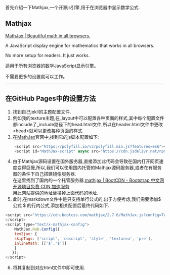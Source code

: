 首先介绍一下Mathjax,一个开源js引擎,用于在浏览器中显示数学公式.

Mathjax
---
[MathJax | Beautiful math in all browsers.](https://www.mathjax.org/#gettingstarted)

A JavaScript display engine for mathematics that works in all browsers.

No more setup for readers. It just works.

适用于所有浏览器的数学JavaScript显示引擎。

不需要更多的设置就可以工作。

---

在GitHub Pages中的设置方法
---
1. 找到自己jekll的主题配置文件.
2. 例如我的texture主题,在_layout中可以配置各种页面的样式,其中每个配置文件都include了_include路径下的head.html文件,所以在header.html文件中更改\<head\>就可以更改每种页面的样式.
3. 在[MathJax](https://www.mathjax.org/)官网中,找到它的js脚本配置如下:
```javascript
    <script src="https://polyfill.io/v3/polyfill.min.js?features=es6"></script>
    <script id="MathJax-script" async src="https://cdn.jsdelivr.net/npm/mathjax@3/es5/tex-mml-chtml.js"></script>
```
4. 由于Mathjax源码设置在国外服务器,直接添加此代码会导致在国内打开网页速度变得巨慢,所以,我们可以使用国内托管的Mathjax源码服务器,或者在有服务器的条件下自己搭建镜像服务器.  
在这里找到了国内的一个托管服务器,[mathjax | BootCDN - Bootstrap 中文网开源项目免费 CDN 加速服务](https://www.bootcdn.cn/mathjax/)  
用此网站提供的地址替换掉上面代码的地址.
5. 此时,在markdown文件中是只支持单行公式的,出于方便考虑,我们需要添加$ 公式 $ 的行内公式,添加相关配置后最终代码如下.
```javascript
<script src="https://cdn.bootcss.com/mathjax/2.7.6/MathJax.js?config=TeX-AMS-MML_HTMLorMML" type="text/javascript">
</script>
<script type="text/x-mathjax-config">
    MathJax.Hub.Config({
    tex2jax: {
    skipTags: ['script', 'noscript', 'style', 'textarea', 'pre'],
    inlineMath: [['$','$']]
    }
   });
</script>
```
6. 将其复制到对应html文件中即可使用.